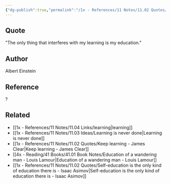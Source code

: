```yaml
---
{"dg-publish":true,"permalink":"/1x - References/11 Notes/11.02 Quotes/The only thing that interferes with my learning is my education - Albert Einstein/","title":"The only thing that interferes with my learning is my education - Albert Einstein","created":"2023-09-25T21:16:10.000+03:00","updated":"2024-02-14T20:18:37.626+03:00"}
---
```



## Quote
"The only thing that interferes with my learning is my education."


## Author
Albert Einstein

## Reference
?

## Related
- [[1x - References/11 Notes/11.04 Links/learning\|learning]]
- [[1x - References/11 Notes/11.03 Ideas/Learning is never done\|Learning is never done]]
- [[1x - References/11 Notes/11.02 Quotes/Keep learning - James Clear\|Keep learning - James Clear]]
- [[4x - Reading/41 Books/41.01 Book Notes/Education of a wandering man - Louis Lamour\|Education of a wandering man - Louis Lamour]]
- [[1x - References/11 Notes/11.02 Quotes/Self-education is the only kind of education there is - Isaac Asimov\|Self-education is the only kind of education there is - Isaac Asimov]]